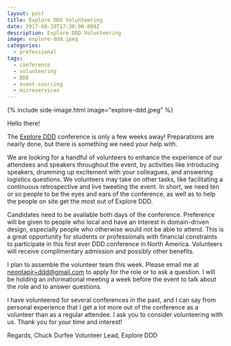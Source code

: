 ```yaml
---
layout: post
title: Explore DDD Volunteering
date: 2017-08-28T17:30:00.000Z
description: Explore DDD Volunteering
image: explore-ddd.jpeg
categories:
  - professional
tags:
  - conference
  - volunteering
  - DDD
  - event-sourcing
  - microservices
---
```


{% include side-image.html image="explore-ddd.jpeg" %}

Hello there!

The [Explore DDD](http://exploreddd.com) conference is only a few weeks away! Preparations are nearly done, but there is something we need your help with.

We are looking for a handful of volunteers to enhance the experience of our attendees and speakers throughout the event, by activities like introducing speakers, drumming up excitement with your colleagues, and answering logistics questions. We volunteers may take on other tasks, like facilitating a continuous retrospective and live tweeting the event. In short, we need ten or so people to be the eyes and ears of the conference, as well as to help the people on site get the most out of Explore DDD.

Candidates need to be available both days of the conference. Preference will be given to people who local and have an interest in domain-driven design, especially people who otherwise would not be able to attend. This is a great opportunity for students or professionals with financial constraints to participate in this first ever DDD conference in North America. Volunteers will receive complimentary admission and possibly other benefits.

I plan to assemble the volunteer team this week. Please email me at <neontapir+ddd@gmail.com> to apply for the role or to ask a question. I will be holding an informational meeting a week before the event to talk about the role and to answer questions.

I have volunteered for several conferences in the past, and I can say from personal experience that I get a lot more out of the conference as a volunteer than as a regular attendee. I ask you to consider volunteering with us. Thank you for your time and interest!

Regards,
Chuck Durfee
Volunteer Lead, Explore DDD
